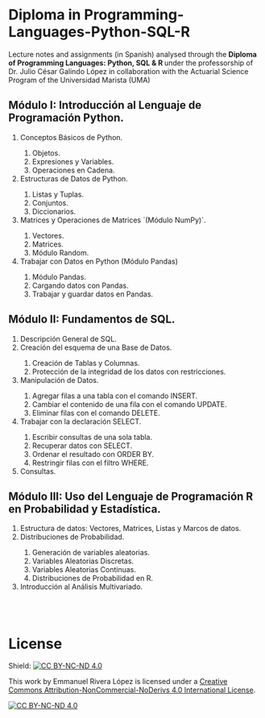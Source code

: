 # Diploma in Programming-Languages-Python-SQL-R
Lecture notes and assignments (in Spanish) analysed through the <b> Diploma of Programming Languages: Python, SQL & R </b> under the professorship of Dr. Julio César Galindo López in collaboration with the Actuarial Science Program of the Universidad Marista (UMA)

## **Módulo I: Introducción al Lenguaje de Programación Python.**
<ol>
  <li> Conceptos Básicos de Python. </li>
    <ol>
    <li> Objetos.</li>
    <li> Expresiones y Variables.</li>
    <li> Operaciones en Cadena.</li>
    </ol>
  <li> Estructuras de Datos de Python. </li>
    <ol>
    <li> Listas y Tuplas.</li>
    <li> Conjuntos.</li>
    <li> Diccionarios.</li>
    </ol>
  <li> Matrices y Operaciones de Matrices `(Módulo NumPy)`.</li>
    <ol>
    <li> Vectores.</li>
    <li> Matrices.</li>
    <li> Módulo Random.</li>
    </ol>
  <li> Trabajar con Datos en Python (Módulo Pandas)</li>
    <ol>
    <li> Módulo Pandas.</li>
    <li> Cargando datos con Pandas. </li>
    <li> Trabajar y guardar datos en Pandas.</li>
    </ol>
</ol>

## **Módulo II: Fundamentos de SQL.**
<ol>
  <li> Descripción General de SQL.</li>
  <li> Creación del esquema de una Base de Datos.</li>
    <ol>
    <li> Creación de Tablas y Columnas. </li>
    <li> Protección de la integridad de los datos con restricciones. </li>
    </ol>
  <li> Manipulación de Datos. </li>
    <ol>
    <li> Agregar filas a una tabla con el comando INSERT.</li>
    <li> Cambiar el contenido de una fila con el comando UPDATE.</li>
    <li> Eliminar filas con el comando DELETE.</li>
    </ol>
  <li> Trabajar con la declaración SELECT.</li>
    <ol>
    <li> Escribir consultas de una sola tabla.</li>
    <li> Recuperar datos con SELECT. </li>
    <li> Ordenar el resultado con ORDER BY.</li>
    <li> Restringir filas con el filtro WHERE.</li>
    </ol>
  <li> Consultas. </li>
</ol>

## **Módulo III: Uso del Lenguaje de Programación R en Probabilidad y Estadística.**
<ol>
  <li> Estructura de datos: Vectores, Matrices, Listas y Marcos de datos.</li>
  <li> Distribuciones de Probabilidad.</li>
    <ol>
    <li> Generación de variables aleatorias.</li>
    <li> Variables Aleatorias Discretas.</li>
    <li> Variables Aleatorias Continuas.</li>
    <li> Distribuciones de Probabilidad en R.</li>
    </ol>
  <li> Introducción al Análisis Multivariado.</li>
</ol>
<br><br>

# **License**
Shield: [![CC BY-NC-ND 4.0][cc-by-nc-nd-shield]][cc-by-nc-nd]

This work by <span xmlns:cc="http://creativecommons.org/ns#" property="cc:attributionName">Emmanuel Rivera López </span> is licensed under a
[Creative Commons Attribution-NonCommercial-NoDerivs 4.0 International License][cc-by-nc-nd].

[![CC BY-NC-ND 4.0][cc-by-nc-nd-image]][cc-by-nc-nd]

[cc-by-nc-nd]: http://creativecommons.org/licenses/by-nc-nd/4.0/
[cc-by-nc-nd-image]: https://licensebuttons.net/l/by-nc-nd/4.0/88x31.png
[cc-by-nc-nd-shield]: https://img.shields.io/badge/License-CC%20BY--NC--ND%204.0-lightgrey.svg
